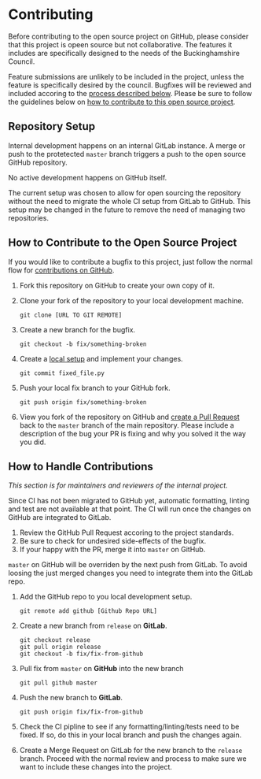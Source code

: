 # Contributing

Before contributing to the open source project on GitHub, please consider that this project is opeen source but not collaborative.
The features it includes are specifically designed to the needs of the Buckinghamshire Council.

Feature submissions are unlikely to be included in the project, unless the feature is specifically desired by the council.
Bugfixes will be reviewed and included accoring to the [process described below](#how-to-handle-contributions).
Please be sure to follow the guidelines below on [how to contribute to this open source project](#how-to-contribute-to-the-open-source-project).

## Repository Setup

Internal development happens on an internal GitLab instance.
A merge or push to the protetected `master` branch triggers a push to the open source GitHub repository.

No active development happens on GitHub itself.

The current setup was chosen to allow for open sourcing the repository without the need to migrate the whole CI setup from GitLab to GitHub.
This setup may be changed in the future to remove the need of managing two repositories.

## How to Contribute to the Open Source Project

If you would like to contribute a bugfix to this project, just follow the normal flow for [contributions on GitHub](https://guides.github.com/activities/forking/).

1.  Fork this repository on GitHub to create your own copy of it.
1.  Clone your fork of the repository to your local development machine.

        git clone [URL TO GIT REMOTE]

1.  Create a new branch for the bugfix.

        git checkout -b fix/something-broken

1.  Create a [local setup](/#setting-up-a-local-build) and implement your changes.

        git commit fixed_file.py

1.  Push your local fix branch to your GitHub fork.

        git push origin fix/something-broken

1.  View you fork of the repository on GitHub and [create a Pull Request](https://guides.github.com/activities/forking/#making-a-pull-request) back to the `master` branch of the main repository.
    Please include a description of the bug your PR is fixing and why you solved it the way you did.

## How to Handle Contributions

_This section is for maintainers and reviewers of the internal project._

Since CI has not been migrated to GitHub yet, automatic formatting, linting and test are not available at that point. The CI will run once the changes on GitHub are integrated to GitLab.

1.  Review the GitHub Pull Request accoring to the project standards.
1.  Be sure to check for undesired side-effects of the bugfix.
1.  If your happy with the PR, merge it into `master` on GitHub.

`master` on GitHub will be overriden by the next push from GitLab.
To avoid loosing the just merged changes you need to integrate them into the GitLab repo.

1.  Add the GitHub repo to you local development setup.

        git remote add github [Github Repo URL]

1.  Create a new branch from `release` on **GitLab**.

        git checkout release
        git pull origin release
        git checkout -b fix/fix-from-github

1.  Pull fix from `master` on **GitHub** into the new branch

        git pull github master

1.  Push the new branch to **GitLab**.

        git push origin fix/fix-from-github

1.  Check the CI pipline to see if any formatting/linting/tests need to be fixed.
    If so, do this in your local branch and push the changes again.

1.  Create a Merge Request on GitLab for the new branch to the `release` branch.
    Proceed with the normal review and process to make sure we want to include these changes into the project.
